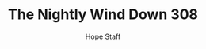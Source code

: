 ---
image: /assets/img/nwd/308_nwd_ezekiel_36_26_a_nlt.png
title: The Nightly Wind Down 308
categories:
  - The Nightly Wind Down
author: Hope Staff
notes: The Nightly Wind Down 308
embed: >-
  EMBED_GOES_HERE
transcript: >-
  SOME LINES OF TEXT START HERE
---
